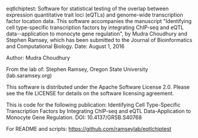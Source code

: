 eqtlchiptest: Software for statistical testing of the overlap between expression quantitative trait loci (eQTLs) and genome-wide transcription factor location data. This software accompanies the manuscript "Identifying cell type-specific transcription factors by integrating ChIP-seq and eQTL data--application to monocyte gene regulation", by Mudra Choudhury and Stephen Ramsey, which has been submitted to the Journal of Bioinformatics and Computational Biology.
Date: August 1, 2016

Author: Mudra Choudhury

From the lab of: Stephen Ramsey, Oregon State University (lab.saramsey.org)

This software is distributed under the Apache Software License 2.0. Please see the file LICENSE for details on the software licensing agreement.

This is code for the following publication: Identifying Cell Type-Specific Transcription Factors by Integrating ChIP-seq and eQTL Data-Application to Monocyte Gene Regulation. DOI: 10.4137/GRSB.S40768

For README and scripts: https://github.com/ramseylab/eqtlchiptest
